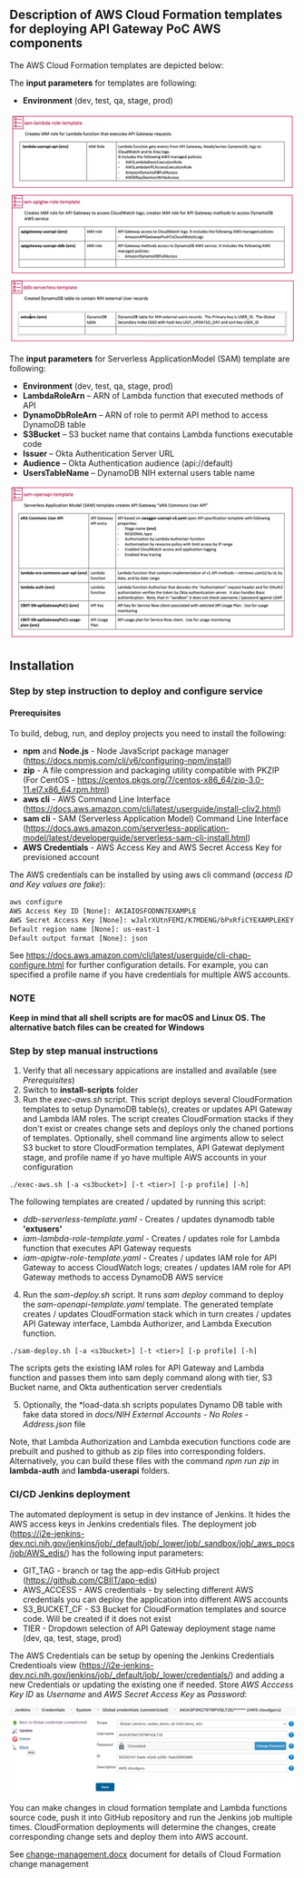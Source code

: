 ## Description of AWS Cloud Formation templates for deploying API Gateway PoC AWS components 

The AWS Cloud Formation templates are depicted below:

The **input parameters** for templates are following:

- **Environment** (dev, test, qa, stage, prod)


![cf_diagram](../docs/images/iam-lambda-role-template.png)
![cf_diagram](../docs/images/iam-apigtw-role-template.png)
![cf_diagram](../docs/images/ddb-serverless-template.png)

The **input parameters** for Serverless ApplicationModel (SAM) template are following:

- **Environment** (dev, test, qa, stage, prod)
- **LambdaRoleArn** – ARN of Lambda function that executed methods of API
- **DynamoDbRoleArn** – ARN of role to permit API method to access DynamoDB table
- **S3Bucket** – S3 bucket name that contains Lambda functions executable code
- **Issuer** – Okta Authentication Server URL
- **Audience** – Okta Authentication audience (api://default)
- **UsersTableName** – DynamoDB NIH external users table name

![cf_diagram](../docs/images/sam-openapi-template.png)

## Installation

### Step by step instruction to deploy and configure service

#### Prerequisites

To build, debug, run, and deploy projects you need to install the following:

* **npm** and **Node.js** - Node JavaScript package manager (https://docs.npmjs.com/cli/v6/configuring-npm/install)
* **zip** - A file compression and packaging utility compatible with PKZIP (For CentOS - https://centos.pkgs.org/7/centos-x86_64/zip-3.0-11.el7.x86_64.rpm.html)
* **aws cli** - AWS Command Line Interface (https://docs.aws.amazon.com/cli/latest/userguide/install-cliv2.html)
* **sam cli** - SAM (Serverless Application Model) Command Line Interface (https://docs.aws.amazon.com/serverless-application-model/latest/developerguide/serverless-sam-cli-install.html)
* **AWS Credentials** - AWS Access Key and AWS Secret Access Key for previsioned account

The AWS credentials can be installed by using aws cli command (*access ID and Key values are fake*):
```
aws configure
AWS Access Key ID [None]: AKIAIOSFODNN7EXAMPLE
AWS Secret Access Key [None]: wJalrXUtnFEMI/K7MDENG/bPxRfiCYEXAMPLEKEY
Default region name [None]: us-east-1
Default output format [None]: json
```

See https://docs.aws.amazon.com/cli/latest/userguide/cli-chap-configure.html for further configuration details.  For example, you can specified a profile name if you have credentials for multiple AWS accounts.

### NOTE
**Keep in mind that all shell scripts are for macOS and Linux OS.  The alternative batch files can be created for Windows**

### Step by step manual instructions

1. Verify that all necessary appications are installed and available (see _Prerequisites_)
2. Switch to **install-scripts** folder
3. Run the *exec-aws.sh* script.  This script deploys several CloudFormation templates to setup DynamoDB table(s), creates or updates API Gateway and Lambda IAM roles.
The script creates CloudFormation stacks if they don't exist or creates change sets and deploys only the chaned portions of templates.
Optionally, shell command line argiments allow to select S3 bucket to store CloudFormation templates, API Gatewat deplyment stage, and profile name if yo have multiple AWS accounts in your configuration

```shell
./exec-aws.sh [-a <s3bucket>] [-t <tier>] [-p profile] [-h]
```
The following templates are created / updated by running this script:
- *ddb-serverless-template.yaml* - Creates / updates dynamodb table **'extusers'**
- *iam-lambda-role-template.yaml* - Creates / updates role for Lambda function that executes API Gateway requests
- *iam-apigtw-role-template.yaml*  - Creates / updates IAM role for API Gateway to access CloudWatch logs; creates / updates IAM role for API Gateway methods to access DynamoDB AWS service

4. Run the *sam-deploy.sh* script. It runs *sam deploy* command to deploy the *sam-openapi-template.yaml* template.  The generated template creates / updates CloudFormation stack which in turn creates / updates API Gateway interface, Lambda Authorizer, and Lambda Execution function.

```shell
./sam-deploy.sh [-a <s3bucket>] [-t <tier>] [-p profile] [-h]
```

The scripts gets the existing IAM roles for API Gateway and Lambda function and passes them into sam deply command along with tier, S3 Bucket name, and Okta authentication server credentials

5. Optionally, the *load-data.sh scripts populates Dynamo DB table with fake data stored in *docs/NIH External Accounts - No Roles - Address.json* file

Note, that Lambda Authorization and Lambda execution functions code are prebuilt and pushed to github as zip files into corresponding folders.
Alternatively, you can build these files with the command *npm run zip* in **lambda-auth** and **lambda-userapi** folders.

### CI/CD Jenkins deployment

The automated deployment is setup in dev instance of Jenkins.  It hides the AWS access keys in Jenkins credentials files.
The deployment job (https://i2e-jenkins-dev.nci.nih.gov/jenkins/job/_default/job/_lower/job/_sandbox/job/_aws_pocs/job/AWS_edis/) has the following input parameters:

- GIT_TAG - branch or tag the app-edis GitHub project (https://github.com/CBIIT/app-edis)
- AWS_ACCESS - AWS credentials - by selecting different AWS credentials you can deploy the application into different AWS accounts
- S3_BUCKET_CF - S3 Bucket for CloudFormation templates and source code. Will be created if it does not exist
- TIER - Dropdown selection of API Gateway deployment stage name (dev, qa, test, stage, prod)

The AWS Credentials can be setup by opening the Jenkins Credentials Credentioals view (https://i2e-jenkins-dev.nci.nih.gov/jenkins/job/_default/job/_lower/credentials/) and adding a new Credentials or updating the existing one if needed.
Store *AWS Acccess Key ID* as *Username* and *AWS Secret Access Key* as *Password*:

![jenkins](../docs/images/jenkins-credentials.png)

You can make changes in cloud formation template and Lambda functions source code, push it into GitHub repository and run the Jenkins job multiple times.
CloudFormation deployments will determine the changes, create corresponding change sets and deploy them into AWS account.

See [change-management.docx](doc/change-management.docx) document for details of Cloud Formation change management

